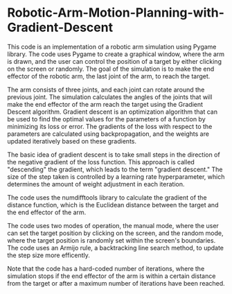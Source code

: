 # Robotic-Arm-Motion-Planning-with-Gradient-Descent

This code is an implementation of a robotic arm simulation using Pygame library. The code uses Pygame to create a graphical window, where the arm is drawn, and the user can control the position of a target by either clicking on the screen or randomly. The goal of the simulation is to make the end effector of the robotic arm, the last joint of the arm, to reach the target.

The arm consists of three joints, and each joint can rotate around the previous joint. The simulation calculates the angles of the joints that will make the end effector of the arm reach the target using the Gradient Descent algorithm.
Gradient descent is an optimization algorithm that can be used to find the optimal values for the parameters of a function by minimizing its loss or error.
The gradients of the loss with respect to the parameters are calculated using backpropagation, and the weights are updated iteratively based on these gradients.

The basic idea of gradient descent is to take small steps in the direction of the negative gradient of the loss function. This approach is called "descending" the gradient, which leads to the term "gradient descent." The size of the step taken is controlled by a learning rate hyperparameter, which determines the amount of weight adjustment in each iteration.

The code uses the numdifftools library to calculate the gradient of the distance function, which is the Euclidean distance between the target and the end effector of the arm.

The code uses two modes of operation, the manual mode, where the user can set the target position by clicking on the screen, and the random mode, where the target position is randomly set within the screen's boundaries. The code uses an Armijo rule, a backtracking line search method, to update the step size more efficently.

Note that the code has a hard-coded number of iterations, where the simulation stops if the end effector of the arm is within a certain distance from the target or after a maximum number of iterations have been reached.

